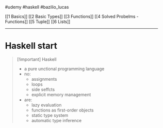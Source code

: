 #udemy #haskell #bazilio_lucas

[[1 Basics]]
[[2 Basic Types]]
[[3 Functions]]
[[4 Solved Probelms - Functions]]
[[5 Tuple]]
[[6 Lists]]



-----
# Haskell start 
>[!important] Haskell
>- a pure unctional programming language
>- no:
>	- assignments
>	- loops
>	- side seffcts
>	- explicit memory management
>- are:
>	- lazy evaluation
>	- functions as first-order objects
>	- static type system
>	- automatic type inference
>

